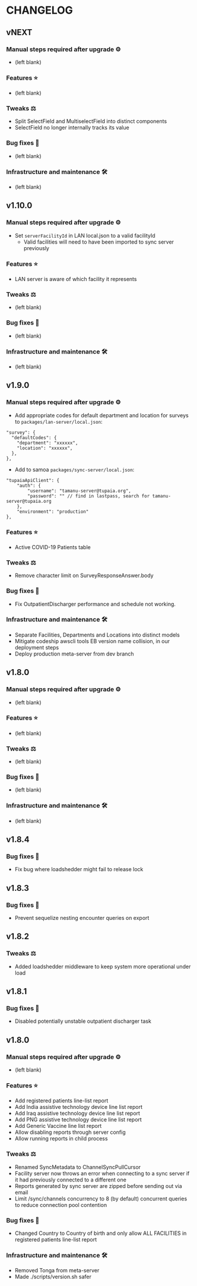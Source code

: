 # CHANGELOG

## vNEXT

### Manual steps required after upgrade ⚙

- (left blank)

### Features ⭐

- (left blank)

### Tweaks ⚖️

- Split SelectField and MultiselectField into distinct components
- SelectField no longer internally tracks its value

### Bug fixes 🐛

- (left blank)

### Infrastructure and maintenance 🛠

- (left blank)

## v1.10.0

### Manual steps required after upgrade ⚙

- Set `serverFacilityId` in LAN local.json to a valid facilityId
  - Valid facilities will need to have been imported to sync server previously

### Features ⭐

- LAN server is aware of which facility it represents 

### Tweaks ⚖️

- (left blank)

### Bug fixes 🐛

- (left blank)

### Infrastructure and maintenance 🛠

- (left blank)

## v1.9.0

### Manual steps required after upgrade ⚙

- Add appropriate codes for default department and location for surveys to `packages/lan-server/local.json`:

```
"survey": {
  "defaultCodes": {
    "department": "xxxxxx",
    "location": "xxxxxx",
  },
},
```

- Add to samoa `packages/sync-server/local.json`:

```
"tupaiaApiClient": {
    "auth": {
        "username": "tamanu-server@tupaia.org",
        "password": "" // find in lastpass, search for tamanu-server@tupaia.org
    },
    "environment": "production"
},
```

### Features ⭐

- Active COVID-19 Patients table

### Tweaks ⚖️

- Remove character limit on SurveyResponseAnswer.body

### Bug fixes 🐛

- Fix OutpatientDischarger performance and schedule not working.

### Infrastructure and maintenance 🛠

- Separate Facilities, Departments and Locations into distinct models
- Mitigate codeship awscli tools EB version name collision, in our deployment steps
- Deploy production meta-server from dev branch

## v1.8.0

### Manual steps required after upgrade ⚙

- (left blank)

### Features ⭐

- (left blank)

### Tweaks ⚖️

- (left blank)

### Bug fixes 🐛

- (left blank)

### Infrastructure and maintenance 🛠

- (left blank)

## v1.8.4

### Bug fixes 🐛

- Fix bug where loadshedder might fail to release lock

## v1.8.3

### Bug fixes 🐛

- Prevent sequelize nesting encounter queries on export

## v1.8.2

### Tweaks ⚖️

- Added loadshedder middleware to keep system more operational under load

## v1.8.1

### Bug fixes 🐛

- Disabled potentially unstable outpatient discharger task

## v1.8.0

### Manual steps required after upgrade ⚙

- (left blank)

### Features ⭐

- Add registered patients line-list report
- Add India assistive technology device line list report
- Add Iraq assistive technology device line list report
- Add PNG assistive technology device line list report
- Add Generic Vaccine line list report
- Allow disabling reports through server config
- Allow running reports in child process

### Tweaks ⚖️

- Renamed SyncMetadata to ChannelSyncPullCursor
- Facility server now throws an error when connecting to a sync server if it had previously connected to a different one
- Reports generated by sync server are zipped before sending out via email
- Limit /sync/channels concurrency to 8 (by default) concurrent queries to reduce connection pool contention

### Bug fixes 🐛

- Changed Country to Country of birth and only allow ALL FACILITIES in registered patients line-list report

### Infrastructure and maintenance 🛠

- Removed Tonga from meta-server
- Made ./scripts/version.sh safer
